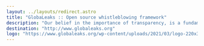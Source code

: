 ```yaml
---
layout: ../layouts/redirect.astro
title: "GlobaLeaks :: Open source whistleblowing framework"
description: "Our belief in the importance of transparency, is a fundamental value that applies to our framework's different contexts. In our vision, the public should demand governments and private companies to be more accountable."
destination: "http://www.globaleaks.org"
logo: "https://www.globaleaks.org/wp-content/uploads/2021/03/logo-220x38.png"
---
```

